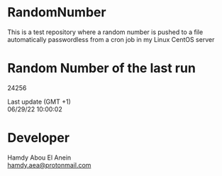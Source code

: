 # RandomNumber    
This is a test repository where a random number is pushed to a file automatically passwordless from a cron job in my Linux CentOS server    
# Random Number of the last run   
24256
      
Last update (GMT +1)    
06/29/22 10:00:02
# Developer    
Hamdy Abou El Anein   
hamdy.aea@protonmail.com
